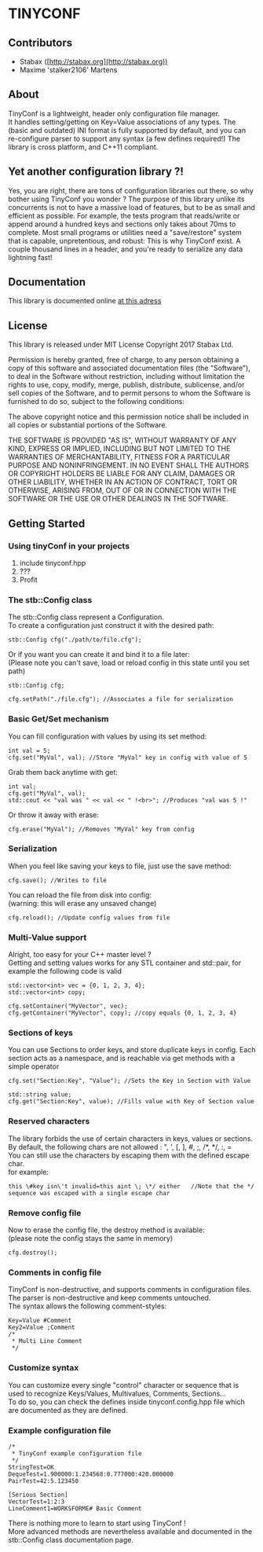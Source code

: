 # TINYCONF #

## Contributors ##
+ Stabax ([http://stabax.org](http://stabax.org))
+ Maxime 'stalker2106' Martens

## About ##

TinyConf is a lightweight, header only configuration file manager.<br>
It handles setting/getting on Key=Value associations of any types.
The (basic and outdated) INI format is fully supported by default, and you can re-configure parser to support any syntax (a few defines required!)
The library is cross platform, and C++11 compliant.

## Yet another configuration library ?! ##

Yes, you are right, there are tons of configuration libraries out there, so why bother using TinyConf you wonder ?
The purpose of this library unlike its concurrents is not to have a massive load of features, but to be as small and efficient as possible.
For example, the tests program that reads/write or append around a hundred keys and sections only takes about 70ms to complete.
Most small programs or utilities need a "save/restore" system that is capable, unpretentious, and robust:
This is why TinyConf exist. A couple thousand lines in a header, and you're ready to serialize any data lightning fast!


## Documentation ##

This library is documented online [at this adress](http://doc.stabax.org/tinyconf/)

## License ##

This library is released under MIT License
Copyright 2017 Stabax Ltd.

Permission is hereby granted, free of charge, to any person obtaining a copy of this software and associated documentation files (the "Software"), to deal in the Software without restriction, including without limitation the rights to use, copy, modify, merge, publish, distribute, sublicense, and/or sell copies of the Software, and to permit persons to whom the Software is furnished to do so, subject to the following conditions:

The above copyright notice and this permission notice shall be included in all copies or substantial portions of the Software.

THE SOFTWARE IS PROVIDED "AS IS", WITHOUT WARRANTY OF ANY KIND, EXPRESS OR IMPLIED, INCLUDING BUT NOT LIMITED TO THE WARRANTIES OF MERCHANTABILITY, FITNESS FOR A PARTICULAR PURPOSE AND NONINFRINGEMENT. IN NO EVENT SHALL THE AUTHORS OR COPYRIGHT HOLDERS BE LIABLE FOR ANY CLAIM, DAMAGES OR OTHER LIABILITY, WHETHER IN AN ACTION OF CONTRACT, TORT OR OTHERWISE, ARISING FROM, OUT OF OR IN CONNECTION WITH THE SOFTWARE OR THE USE OR OTHER DEALINGS IN THE SOFTWARE.

## Getting Started ##

### Using tinyConf in your projects ###

 1. include tinyconf.hpp
 2. ???
 3. Profit

### The stb::Config class ###

The stb::Config class represent a Configuration.<br>
To create a configuration just construct it with the desired path:

    stb::Config cfg("./path/to/file.cfg");

Or if you want you can create it and bind it to a file later:<br>
(Please note you can't save, load or reload config in this state until you set path)

    stb::Config cfg;

    cfg.setPath("./file.cfg"); //Associates a file for serialization

### Basic Get/Set mechanism ###

You can fill configuration with values by using its set method:

    int val = 5;
    cfg.set("MyVal", val); //Store "MyVal" key in config with value of 5

Grab them back anytime with get:

    int val;
    cfg.get("MyVal", val);
    std::cout << "val was " << val << " !<br>"; //Produces "val was 5 !"

Or throw it away with erase:

    cfg.erase("MyVal"); //Removes "MyVal" key from config

### Serialization ###

When you feel like saving your keys to file, just use the save method:

    cfg.save(); //Writes to file

You can reload the file from disk into config:<br>
(warning: this will erase any unsaved change)

    cfg.reload(); //Update config values from file

### Multi-Value support ###

Alright, too easy for your C++ master level ?<br>
Getting and setting values works for any STL container and std::pair, for example
the following code is valid

    std::vector<int> vec = {0, 1, 2, 3, 4};
    std::vector<int> copy;
 
    cfg.setContainer("MyVector", vec);
    cfg.getContainer("MyVector", copy); //copy equals {0, 1, 2, 3, 4}

### Sections of keys ###

You can use Sections to order keys, and store duplicate keys in config.
Each section acts as a namespace, and is reachable via get methods with a simple operator

    cfg.set("Section:Key", "Value"); //Sets the Key in Section with Value

    std::string value;
    cfg.get("Section:Key", value); //Fills value with Key of Section value

### Reserved characters ###

The library forbids the use of certain characters in keys, values or sections.<br>
By default, the following chars are not allowed : ", ', [, ], #, ;, /*, */, :, =<br>
You can still use the characters by escaping them with the defined escape char.<br>
for example:

    this \#key isn\'t invalid=this aint \; \*/ either   //Note that the */ sequence was escaped with a single escape char

### Remove config file ###

Now to erase the config file, the destroy method is available:<br>
(please note the config stays the same in memory)

    cfg.destroy();

### Comments in config file ###

TinyConf is non-destructive, and supports comments in configuration files.<br>
The parser is non-destructive and keep comments untouched.<br>
The syntax allows the following comment-styles:

    Key=Value #Comment
    Key2=Value ;Comment
    /*
     * Multi Line Comment
     */

### Customize syntax ###

You can customize every single "control" character or sequence that is used to recognize Keys/Values, Multivalues, Comments, Sections...<br>
To do so, you can check the defines inside tinyconf.config.hpp file which are documented as they are defined.<br>

### Example configuration file ###

    /*
     * TinyConf example configuration file
     */
    StringTest=OK
    DequeTest=1.900000:1.234568:0.777000:420.000000
    PairTest=42:5.123450

    [Serious Section]
    VectorTest=1:2:3
    LineComment1=WORKSFORME# Basic Comment

There is nothing more to learn to start using TinyConf !<br>
More advanced methods are nevertheless available and documented in the stb::Config class documentation page.
